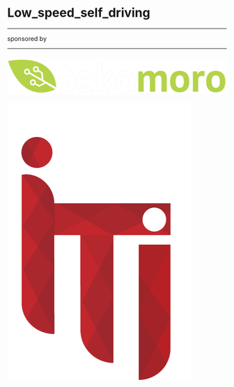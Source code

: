 # Low_speed_self_driving 

------

sponsored by

------



### ![](./files/tekomoro.png)

![iti](./files/iti.png)